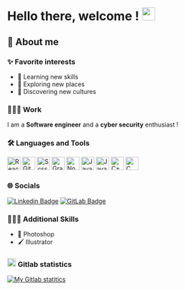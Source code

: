 # Hello there, welcome ! <img src="https://media.giphy.com/media/hvRJCLFzcasrR4ia7z/giphy.gif" width="30" />

## 🤠 About me

### ✨ Favorite interests

- 🌱 Learning new skills
- 🧭 Exploring new places
- 🕌 Discovering new cultures

### 👨🏻‍💻 Work

I am a **Software engineer** and a **cyber security** enthusiast !

### 🛠️ Languages and Tools

<div>
  <img alt="React"  height="30px" src="https://cdn.jsdelivr.net/gh/devicons/devicon/icons/react/react-original.svg" />
  <img alt="Git"    height="30px" src="https://cdn.jsdelivr.net/gh/devicons/devicon/icons/git/git-plain.svg" />
  <img alt="Scss"   height="30px" src="https://cdn.jsdelivr.net/gh/devicons/devicon/icons/sass/sass-original.svg" />
  <img alt="GraphQL"    height="30px" src="https://cdn.jsdelivr.net/gh/devicons/devicon/icons/graphql/graphql-plain.svg" />
  <img alt="NodeJS"     height="30px" src="https://cdn.jsdelivr.net/gh/devicons/devicon/icons/nodejs/nodejs-original.svg" />
  <img alt="JavaScript" height="30px" src="https://cdn.jsdelivr.net/gh/devicons/devicon/icons/javascript/javascript-plain.svg" />
  <img alt="Java" height="30px" src="https://cdn.jsdelivr.net/gh/devicons/devicon/icons/java/java-original.svg" />
  <img alt="C++"  height="30px" src="https://cdn.jsdelivr.net/gh/devicons/devicon/icons/cplusplus/cplusplus-line.svg" />
  <img alt="C"    height="30px" src="https://cdn.jsdelivr.net/gh/devicons/devicon/icons/c/c-line.svg" />
</div>

### 🌐 Socials

[![Linkedin Badge](https://img.shields.io/badge/Linkedin-blue?style=flat&logo=Linkedin&logoColor=white&link=https://www.linkedin.com/in/alexandre-eliot/)](https://www.linkedin.com/in/alexandre-eliot/) [![GitLab Badge](https://img.shields.io/badge/Gitlab-grey?style=flat&logo=GitLab&link=https://gitlab.com/alexandre-eliot/)](https://gitlab.com/alexandre-eliot/)

### 🧑🏻‍🎨 Additional Skills

- 🎨 Photoshop
- 🖌️ Illustrator

### <img alt="Gitlab Icon" height="20px" src="https://cdn.jsdelivr.net/gh/devicons/devicon/icons/gitlab/gitlab-original.svg" /><span>&#32;</span>Gitlab statistics

[![My Gitlab statitics](https://alexandre-eliot.npkn.net/gitlab-stats?username=alexandre-eliot&custom_title=alexandre-eliot)](https://gitlab.com/alexandre-eliot)
